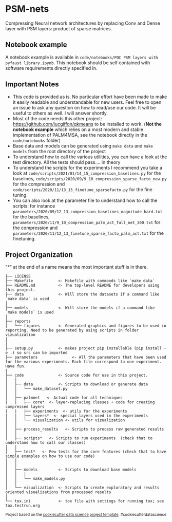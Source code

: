 PSM-nets
========

Compressing Neural network architectures by replacing Conv and Dense layer with PSM layers: product of sparse matrices.

Notebook example
----------------

A notebook example is available in `code/notebooks/POC PSM layers with pyfaust library.ipynb`. This notebook should be self contained with software requirements directly specified in.

Important Notes
---------------
* This code is provided as is. No particular effort have been made to make it easily readable and understandable for new users. Feel free to open an issue to ask any question on how to read/use our code.
It will be useful to others as well. I will answer shortly.
* Most of the code needs this other project: https://github.com/lucgiffon/qkmeans to be installed to work. (**Not the notebook example** which relies on a most modern and stable implementation of PALM4MSA, see the notebook directly in the `code/notebooks` folder)
* Base data and models can be generated using `make data` and `make models` from the root directory of the project
* To understand how to call the various utilities, you can have a look at the test directory. All the tests should pass.... in theory
* To understand the scripts for the experiments I recommend you take a look at `code/scripts/2021/01/14_15_compression_baselines.py` for the baselines, `code/scripts/2020/09/9_10_compression_sparse_facto_new.py` for the compression and `code/scripts/2020/11/13_15_finetune_sparsefacto.py` for the fine tuning.
* You can also look at the parameter file to understand how to call the scripts: for instance `parameters/2020/09/12_13_compression_baselines_magnitude_hard.txt` for the baselines, `parameters/2020/11/9_10_compression_palm_act_full_net_300.txt` for the compression and `parameters/2020/11/12_13_finetune_sparse_facto_palm_act.txt` for the finetuning.  


Project Organization
--------------------

"*" at the end of a name means the most important stuff is in there.

	├── LICENSE
	├── Makefile           <- Makefile with commands like `make data`
	├── README.md          <- The top-level README for developers using this project.
	├── data               <- Will store the datasets if a command like `make data` is used
	│	
	├── models             <- Will store the models if a command like `make models` is used
	│
	├── reports            
	│   └── figures        <- Generated graphics and figures to be used in reporting. Need to be generated by using scripts in folder vizualization
	│
	│
	├── setup.py           <- makes project pip installable (pip install -e .) so src can be imported
    ├── parameters               <- All the parameters that have been used for the various experiments. Each file correspond to one experiment. Have fun.
    |
	├── code               <- Source code for use in this project.
	│   │
	│   ├── data           <- Scripts to download or generate data
	│   │   └── make_dataset.py
    │   │
	│   ├── palmnet   <- Actual code for all techniques
	|   |   ├── core*  <- layer-replacing classes + code for creating compressed layers
	|   |   ├── experiments  <- utils for the experiments
	|   |   ├── layers*  <- special layers used in the experiments
    │   │   └── visualization <- utils for vizualization
    │   │
	│   ├── process_results   <- Scripts to process raw generated results
    │   │
    │   ├── scripts*   <- Scripts to run experiments  (check that to understand how to call our classes) 
    │   │
    │   ├── test*   <- Few tests for the core features (check that to have simple examples on how to use our code)
	│   │
	│   │
    │   ├── models         <- Scripts to download base models
	│   │   │                 
	│   │   └── make_models.py
	│   │
	│   └── visualization  <- Scripts to create exploratory and results oriented visualizations from processed results
	│
	└── tox.ini            <- tox file with settings for running tox; see tox.testrun.org


<p><small>Project based on the <a target="_blank" href="https://drivendata.github.io/cookiecutter-data-science/">cookiecutter data science project template</a>. #cookiecutterdatascience</small></p>
